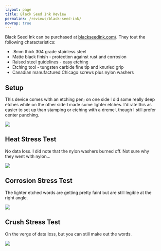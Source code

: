 ```yaml
---
layout: page
title: Black Seed Ink Review
permalink: /reviews/black-seed-ink/
nowrap: true
---
```

Black Seed Ink can be purchased at <a href="https://blackseedink.com/">blackseedink.com/</a>. They tout the following characteristics:
<ul>
	<li>.8mm thick 304 grade stainless steel</li>
	<li>Matte black finish - protection against rust and corrosion</li>
	<li>Raised steel guidelines - easy etching</li>
	<li>Etching tool - tungsten carbide fine tip and knurled grip</li>
	<li>Canadian manufactured Chicago screws plus nylon washers</li>
</ul>

## Setup

This device comes with an etching pen; on one side I did some really deep etches while on the other side I made some lighter etches. I'd rate this as easier to set up than stamping or etching with a dremel, though I still prefer center punching.

<img src="../../img/devices/black_seed_ink_new.jpeg" />

## Heat Stress Test

No data loss. I did note that the nylon washers burned off. Not sure why they went with nylon...

<img src="../../img/devices/black_seed_ink_heat.jpeg" />

## Corrosion Stress Test

The lighter etched words are getting pretty faint but are still legible at the right angle.

<img src="../../img/devices/black_seed_ink_acid.jpeg" />

## Crush Stress Test

On the verge of data loss, but you can still make out the words.

<img src="../../img/devices/black_seed_ink_crush.jpeg" />
